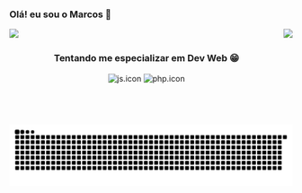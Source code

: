 ### Olá! eu sou o Marcos 👋

<div>
  
  <img  height="170em" src="https://github-readme-stats.vercel.app/api?username=MarcosF0002&show_icons=true&theme=tokyonight&include_all_commits=true&count_private=true"/>
  <img align="right" height="170em" src="https://github-readme-stats.vercel.app/api/top-langs/?username=MarcosF0002&layout=compact&langs_count=16&theme=tokyonight"/>
</div>

<div align="center">
        <h3>Tentando me especializar em Dev Web 😁</h1>
        <img align="center" height="30" width="40" alt="js.icon" src="https://cdn.jsdelivr.net/gh/devicons/devicon/icons/javascript/javascript-plain.svg">
        <img align="center" height="30" width="40" alt="php.icon" src="https://cdn.jsdelivr.net/gh/devicons/devicon/icons/php/php-plain.svg">
  
</div>  
  

![Snake animation](https://github.com/MarcosF0002/MarcosF0002/blob/output/github-contribution-grid-snake.svg)
